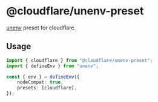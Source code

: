 # @cloudflare/unenv-preset

[unenv](https://github.com/unjs/unenv) preset for cloudflare.

## Usage

```ts
import { cloudflare } from "@cloudflare/unenv-preset";
import { defineEnv } from "unenv";

const { env } = defineEnv({
	nodeCompat: true,
	presets: [cloudflare],
});
```
